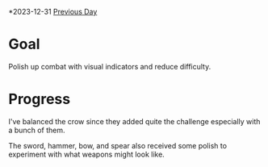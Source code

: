 *2023-12-31
[Previous Day](Daily%20Notes/Day%2018-9)

# Goal
Polish up combat with visual indicators and reduce difficulty.

# Progress
I've balanced the crow since they added quite the challenge especially with a bunch of them.

The sword, hammer, bow, and spear also received some polish to experiment with what weapons might look like.